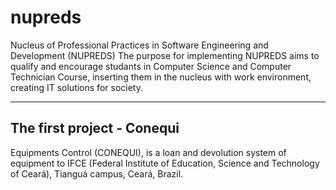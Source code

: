 # nupreds
Nucleus of Professional Practices in Software Engineering and Development (NUPREDS)
The purpose for implementing NUPREDS aims to qualify and encourage studants in Computer Science and Computer Technician Course, inserting them in the nucleus with work environment, creating IT solutions for society.

----------------------------
The first project - Conequi
----------------------------
Equipments Control (CONEQUI), is a loan and devolution system of equipment to IFCE (Federal Institute of Education, Science and Technology of Ceará), Tianguá campus, Ceará, Brazil.
